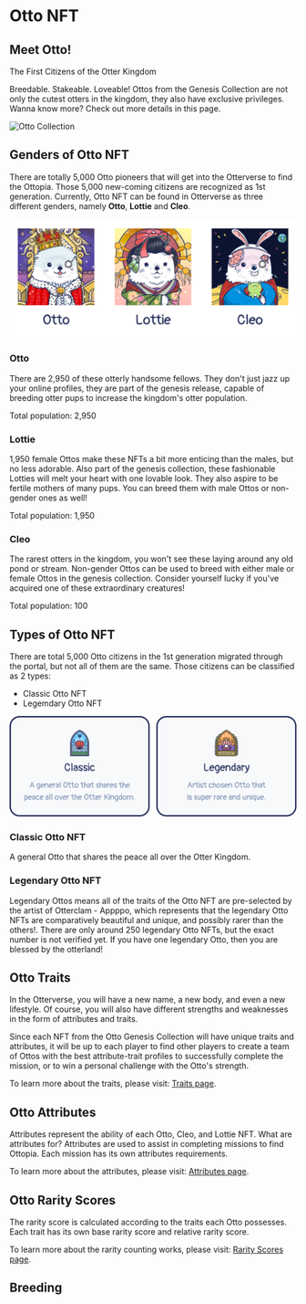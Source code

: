 # Otto NFT

## Meet Otto!

The First Citizens of the Otter Kingdom

Breedable. Stakeable. Loveable! Ottos from the Genesis Collection are not only the cutest otters in the kingdom, they also have exclusive privileges. Wanna know more? Check out more details in this page.

![Otto Collection](img/otto_collection.jpg)

## Genders of Otto NFT <a href="#gender" id="gender"></a>

There are totally 5,000 Otto pioneers that will get into the Otterverse to find the Ottopia. Those 5,000 new-coming citizens are recognized as 1st generation. Currently, Otto NFT can be found in Otterverse as three different genders, namely **Otto**, **Lottie** and **Cleo**.

![Genders](img/gender.png)

### Otto
There are 2,950 of these otterly handsome fellows. They don't just jazz up your online profiles, they are part of the genesis release, capable of breeding otter pups to increase the kingdom's otter population.

Total population: 2,950

### Lottie
1,950 female Ottos make these NFTs a bit more enticing than the males, but no less adorable. Also part of the genesis collection, these fashionable Lotties will melt your heart with one lovable look. They also aspire to be fertile mothers of many pups. You can breed them with male Ottos or non-gender ones as well!

Total population: 1,950

### Cleo
The rarest otters in the kingdom, you won't see these laying around any old pond or stream. Non-gender Ottos can be used to breed with either male or female Ottos in the genesis collection. Consider yourself lucky if you've acquired one of these extraordinary creatures!

Total population: 100

## Types of Otto NFT <a href="#types-of-otto" id="types-of-otto"></a>

There are total 5,000 Otto citizens in the 1st generation migrated through the portal, but not all of them are the same. Those citizens can be classified as 2 types:

- Classic Otto NFT
- Legemdary Otto NFT

![Types of Otto NFT](img/types_of_otto.png)

### Classic Otto NFT
A general Otto that shares the peace all over the Otter Kingdom.

### Legendary Otto NFT
Legendary Ottos means all of the traits of the Otto NFT are pre-selected by the artist of Otterclam - Appppo, which represents that the legendary Otto NFTs are comparatively beautiful and unique, and possibly rarer than the others!. There are only around 250 legendary Otto NFTs, but the exact number is not verified yet. If you have one legendary Otto, then you are blessed by the otterland!

## Otto Traits

In the Otterverse, you will have a new name, a new body, and even a new lifestyle. Of course, you will also have different strengths and weaknesses in the form of attributes and traits.

Since each NFT from the Otto Genesis Collection will have unique traits and attributes, it will be up to each player to find other players to create a team of Ottos with the best attribute-trait profiles to successfully complete the mission, or to win a personal challenge with the Otto's strength.

To learn more about the traits, please visit: [Traits page](./traits).

## Otto Attributes

Attributes represent the ability of each Otto, Cleo, and Lottie NFT. What are attributes for? Attributes are used to assist in completing missions to find Ottopia. Each mission has its own attributes requirements.

To learn more about the attributes, please visit: [Attributes page](./attributes).

## Otto Rarity Scores

The rarity score is calculated according to the traits each Otto possesses. Each trait has its own base rarity score and relative rarity score. 

To learn more about the rarity counting works, please visit: [Rarity Scores page](./rarity-farming.md).

## Breeding